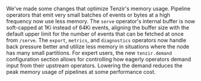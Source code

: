 We've made some changes that optimize Tenzir's memory usage. Pipeline operators
that emit very small batches of events or bytes at a high frequency now use less
memory. The `serve` operator's internal buffer is now soft-capped at 1Ki instead
of 64Ki events, aligning the buffer size with the default upper limit for the
number of events that can be fetched at once from `/serve`. The `export`,
`metrics`, and `diagnostics` operators now handle back pressure better and
utilize less memory in situations where the node has many small partitions. For
expert users, the new `tenzir.demand` configuration section allows for
controlling how eagerly operators demand input from their upstream operators.
Lowering the demand reduces the peak memory usage of pipelines at some
performance cost.
